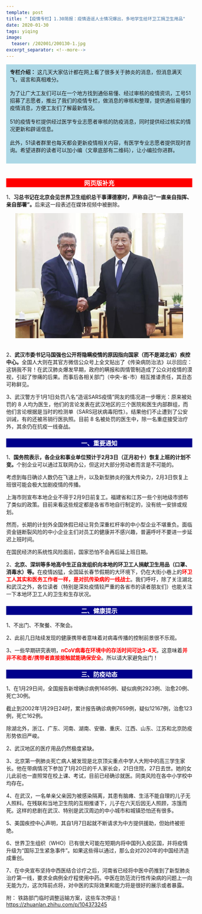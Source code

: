 ```yaml
---
template: post
title: "【疫情专栏】1.30简报：疫情造谣人士情况爆出，多地学生给环卫工捐卫生用品"
date: 2020-01-30
tags: yiqing
image:
  teaser: /202001/200130-1.jpg
excerpt_separator: <!--more-->
---
```




<div style="width:98%;padding:10px;background-color:lightblue;margin:0;">
<strong>专栏介绍：</strong> 这几天大家估计都在网上看了很多关于肺炎的消息，但消息满天飞，谣言和真相难分。<br><br>
为了让广大工友们可以在一个地方找到通俗易懂、经过审核的疫情资讯，工号51招募了志愿者，推出了我们的疫情专栏，做消息的审核和整理，提供通俗易懂的疫情消息，方便工友们了解最新情况。<br><br>
51的疫情专栏提供经过医学专业志愿者审核的防疫消息，同时提供经过核实的情况更新和辟谣信息。<br><br>
此外，51读者群里也每天都会更新疫情相关内容，有医学专业志愿者提供现时咨询。希望进群的读者可以加小编（文章底部有二维码），让小编拉你进群。<br><br>
</div><br>


<div style="text-align:center;background-color:red;color:white"><h3>  网页版补充  </h3></div>

1、<strong>习总书记在北京会见世界卫生组织总干事谭德塞时，声称自己“一直亲自指挥、亲自部署”。</strong>后来这一段表述在媒体视频中被删除。

<div style="text-align:center"><img src="/images/202001/200130-1.jpg" width="90%"></div><br>

2、<strong>武汉市委书记马国强也公开将隐瞒疫情的原因指向国家（而不是湖北省）疾控中心。</strong>全国人大则在其官方微信公众号上全文贴出了《传染病防治法》以示回应：这锅我不背！在武汉肺炎爆发早期，政府的瞒报和舆情管制造成了公众对疫情的漠视，引起了惨痛的后果。而事后各相关部门（中央-省-市）相互推诿责任，其丑态可称鲜见。

3、武汉警方于1月1日处罚八名“造谣SARS疫情”网友的情况进一步曝光：原来被处罚的 8 人均为医生，他们的言论发表在武汉地区的三个医院和医生内部群组，而他们言论根据是当时的检测单（SARS冠状病毒阳性）。结果他们不止遭到了公安训诫，有的还被吊销行医执照。目前 8 名被处罚的医生中，除一名重症接受治疗外，其余仍在抗疫一线奋战。



<div style="text-align:center;background-color:darkblue;color:white"><h3>  一、重要通知  </h3></div>

1、<strong>国务院表示，各企业和事业单位预计于2月3日（正月初十）恢复上班的计划不变。</strong>个别企业可以通过互联网办公，但这对大部分劳动者而言是不可能的。

考虑到每日确诊人数仍在飞速上升，以及新型肺炎的强大传染力，2月3日恢复上班很可能会极大加剧疫情的传播。

上海市则宣布本地企业不得于2月9日前复工。福建省和江苏一些个别地级市颁布了类似的政策。目前来看这些规定都是各省市地自行制定的，没有统一安排或规划。

然而，长期的计划外全国休假已经让背负深重杠杆率的中小型企业不堪重负。面临资金链断裂风险的中小企业主们对员工的健康并不感兴趣，普遍呼吁不要进一步延迟上班时间。

在国民经济的系统性风险面前，国家恐怕不会再后延上班日期。

2、<strong>北京、深圳等多地高中生正自发组织向本地的环卫工人捐献卫生用品（口罩、消毒水）等。</strong>在疫情凶猛，全国延长春节假期的大环境下，仍在大街小巷上的<strong><span style="color:red">环卫工人其实和医务工作者一样，是对抗传染病的一线战士</span></strong>。我们呼吁，除了关注湖北和武汉之外，各位读者（特别是深处疫情较严重的各省市的读者朋友们）也能关注一下本地环卫工人的卫生和生存状况。



<div style="text-align:center;background-color:darkblue;color:white"><h3>  二、健康提示  </h3></div>

1、不出门、不聚餐、不聚会。

2、此前几日陆续发现的健康携带者意味着对病毒传播的控制前景很不乐观。

3、一些早期研究表明，<strong><span style="color:red">nCoV病毒在环境中的存活时间可达3-4天</span></strong>。这意味着<strong><span style="color:red">并非不和患者/携带者直接接触就能确保安全</span></strong>。所以请大家避免出门！



<div style="text-align:center;background-color:darkblue;color:white"><h3>  三、防疫动态  </h3></div>

1、在1月29日间，全国报告新增确诊病例1685例、疑似病例2923例、治愈20例、死亡30例。

截止到2002年1月29日24时，累计报告确诊病例7659例，疑似12167例，治愈123例，死亡162例。

除湖北外，浙江、广东、河南、湖南、安徽、重庆、江西、山东、江苏和北京防疫形势依旧严峻。

2、武汉地区的医疗用品仍然极度紧缺。

3、北京第一例肺炎死亡病人被发现是北京顶尖重点中学人大附中的高三学生家长。他在带病情况下参加了1月20日的千人家长会，21日住院，27日去世。她的女儿此前也一直照常在校上课、考试，目前已经确诊就医。同类风险在各中小学校中均存在。

4、在武汉，一名单亲父亲因为被感染隔离，其患有脑瘫、生活不能自理的儿子无人照料。在残联和当地卫生院的互相推诿下，儿子在六天后因无人照顾，冻饿而死。这样的悲剧在武汉、特别是武汉周边的中小城市和城镇恐怕还有很多。

5、美国疾控中心声明，其自1月7日起就不断请求为中方提供援助，但始终被拒绝。

6、世界卫生组织（WHO）已有很大可能在短期内将中国列入疫区国，并将疫情升级为“国际卫生紧急事件”。如果这些得以通过，那么会对2020年的中国经济造成重创。

7、在中央宣布坚持中西医结合诊疗之后，河南省已经将中医中药推到了新型肺炎治疗第一线，要求全病例全疗程使用中药。中医在防范流行性传染病的问题上一向无能为力，这次阵前点将，对中医的实际效果和能力将是很好的展示或者暴露。



附：
铁路部门临时调整运输方案，这些车次停运！
https://zhuanlan.zhihu.com/p/104373245
